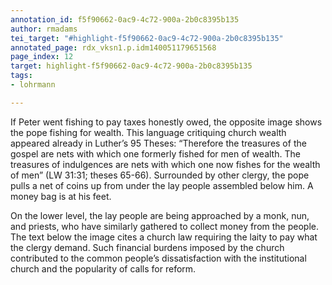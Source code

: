 ```yaml
---
annotation_id: f5f90662-0ac9-4c72-900a-2b0c8395b135
author: rmadams
tei_target: "#highlight-f5f90662-0ac9-4c72-900a-2b0c8395b135"
annotated_page: rdx_vksn1.p.idm140051179651568
page_index: 12
target: highlight-f5f90662-0ac9-4c72-900a-2b0c8395b135
tags:
- lohrmann

---
```

If Peter went fishing to pay taxes honestly owed, the opposite image shows the pope fishing for wealth. This language critiquing church wealth appeared already in Luther’s 95 Theses: “Therefore the treasures of the gospel are nets with which one formerly fished for men of wealth. The treasures of indulgences are nets with which one now fishes for the wealth of men” (LW 31:31; theses 65-66). Surrounded by other clergy, the pope pulls a net of coins up from under the lay people assembled below him. A money bag is at his feet. 

On the lower level, the lay people are being approached by a monk, nun, and priests, who have similarly gathered to collect money from the people. The text below the image cites a church law requiring the laity to pay what the clergy demand. Such financial burdens imposed by the church contributed to the common people’s dissatisfaction with the institutional church and the popularity of calls for reform. 